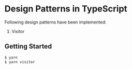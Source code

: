 Design Patterns in TypeScript
=============================
Following design patterns have been implemented:

1. Visitor

Getting Started
---------------
```bash
$ yarn
$ yarn visitor
```
